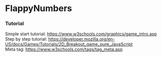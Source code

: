 # FlappyNumbers

### Tutorial
Simple start tutorial: https://www.w3schools.com/graphics/game_intro.asp
Step by step tutorial: https://developer.mozilla.org/en-US/docs/Games/Tutorials/2D_Breakout_game_pure_JavaScript  
Meta tag: https://www.w3schools.com/tags/tag_meta.asp
